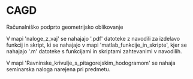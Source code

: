 ﻿# CAGD
Računalniško podprto geometrijsko oblikovanje

V mapi 'naloge_z_vaj' se nahajajo '.pdf' datoteke z navodili za izdelavo funkcij in skript, ki se nahajajo v mapi 'matlab_funkcije_in_skripte', kjer se nahajajo '.m' datoteke s funkcijami in skriptami zahtevanimi v navodilih.

V mapi 'Ravninske_krivulje_s_pitagorejskim_hodogramom' se nahaja seminarska naloga narejena pri predmetu.